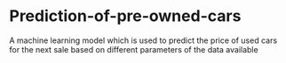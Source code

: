 # Prediction-of-pre-owned-cars
A machine learning model which is used to predict the price of used cars for the next sale based on different parameters
of the data available
